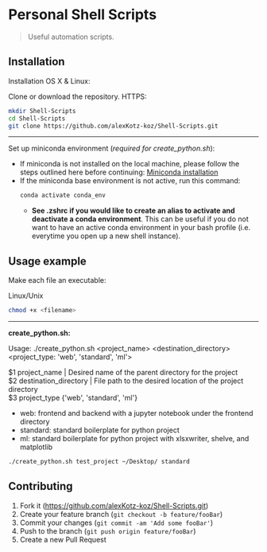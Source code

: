 # Personal Shell Scripts
> Useful automation scripts.

## Installation

Installation
OS X & Linux:

Clone or download the repository.
HTTPS:
```sh
mkdir Shell-Scripts
cd Shell-Scripts
git clone https://github.com/alexKotz-koz/Shell-Scripts.git
```
---
Set up miniconda environment (*required for create_python.sh*):
- If miniconda is not installed on the local machine, please follow the steps outlined here before continuing: [Miniconda installation](https://docs.anaconda.com/free/miniconda/)
- If the miniconda base environment is not active, run this command:
    ```sh
    conda activate conda_env
    ```
    - **See .zshrc if you would like to create an alias to activate and deactivate a conda environment**. This can be useful if you do not want to have an active conda environment in your bash profile (i.e. everytime you open up a new shell instance).



## Usage example

Make each file an executable:

Linux/Unix
```sh
chmod +x <filename>
```
---
**create_python.sh:**

Usage: ./create_python.sh <project_name> <destination_directory> <project_type: 'web', 'standard', 'ml'>

$1 project_name | Desired name of the parent directory for the project <br>
$2 destination_directory | File path to the desired location of the project directory <br>
$3 project_type {'web', 'standard', 'ml'}<br>
- web: frontend and backend with a jupyter notebook under the frontend directory
- standard: standard boilerplate for python project
- ml: standard boilerplate for python project with xlsxwriter, shelve, and matplotlib
```sh
./create_python.sh test_project ~/Desktop/ standard

```


## Contributing

1. Fork it (<https://github.com/alexKotz-koz/Shell-Scripts.git>)
2. Create your feature branch (`git checkout -b feature/fooBar`)
3. Commit your changes (`git commit -am 'Add some fooBar'`)
4. Push to the branch (`git push origin feature/fooBar`)
5. Create a new Pull Request

